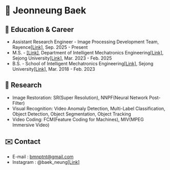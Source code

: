 # 🦅 Jeonneung Baek
##  🌱 Education & Career
- Assistant Research Engineer - Image Processing Development Team, Rayence[[Link]](https://www.rayence.com/), Sep. 2025 - Present
- M.S. - [[Link]](https://sites.google.com/view/ivcl), Department of Intelligent Mechatronics Engineering[[Link]](https://imc.sejong.ac.kr/), Sejong University[[Link]](https://www.sejong.ac.kr/kor/index.do), Mar. 2023 - Feb. 2025
- B.S. - School of Intelligent Mechatronics Engineering[[Link]](https://imc.sejong.ac.kr/), Sejong University[[Link]](https://www.sejong.ac.kr/kor/index.do), Mar. 2018 - Feb. 2023
  
##  🚀 Research
- Image Restoration: SR(Super Resolution), NNPF(Neural Network Post-Filter)
- Visual Recognition: Video Anomaly Detection, Multi-Label Classification, Object Detection, Object Segmentation, Object Tracking
- Video Coding: FCM(Feature Coding for Machines), MIV(MPEG Immersive Video)


## ✉️ Contact 
- E-mail : bmnptnt@gmail.com
- Instagram : @baek_neung[[Link]](https://www.instagram.com/baek_neung/)



<!--
**bmnptnt/bmnptnt** is a ✨ _special_ ✨ repository because its `README.md` (this file) appears on your GitHub profile.

Here are some ideas to get you started:

- 🔭 I’m currently working on ...
- 🌱 I’m currently learning ...
- 👯 I’m looking to collaborate on ...
- 🤔 I’m looking for help with ...
- 💬 Ask me about ...
- 📫 How to reach me: ...
- 😄 Pronouns: ...
- ⚡ Fun fact: ...
-->

